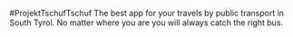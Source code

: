 #ProjektTschufTschuf
The best app for your travels by public transport in South Tyrol.
No matter where you are you will always catch the right bus.